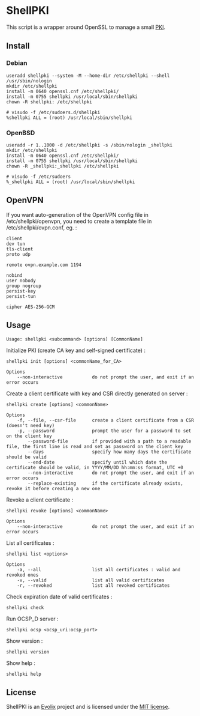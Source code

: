 # ShellPKI

This script is a wrapper around OpenSSL to manage a small
[PKI](https://en.wikipedia.org/wiki/Public_key_infrastructure).

## Install

### Debian

~~~
useradd shellpki --system -M --home-dir /etc/shellpki --shell /usr/sbin/nologin
mkdir /etc/shellpki
install -m 0640 openssl.cnf /etc/shellpki/
install -m 0755 shellpki /usr/local/sbin/shellpki
chown -R shellpki: /etc/shellpki
~~~

~~~
# visudo -f /etc/sudoers.d/shellpki
%shellpki ALL = (root) /usr/local/sbin/shellpki
~~~

### OpenBSD

~~~
useradd -r 1..1000 -d /etc/shellpki -s /sbin/nologin _shellpki
mkdir /etc/shellpki
install -m 0640 openssl.cnf /etc/shellpki/
install -m 0755 shellpki /usr/local/sbin/shellpki
chown -R _shellpki:_shellpki /etc/shellpki
~~~

~~~
# visudo -f /etc/sudoers
%_shellpki ALL = (root) /usr/local/sbin/shellpki
~~~

## OpenVPN

If you want auto-generation of the OpenVPN config file in
/etc/shellpki/openvpn, you need to create a template file in
/etc/shellpki/ovpn.conf, eg. :

~~~
client
dev tun
tls-client
proto udp

remote ovpn.example.com 1194

nobind
user nobody
group nogroup
persist-key
persist-tun

cipher AES-256-GCM
~~~

## Usage

~~~
Usage: shellpki <subcommand> [options] [CommonName]
~~~

Initialize PKI (create CA key and self-signed certificate) :

~~~
shellpki init [options] <commonName_for_CA>

Options
    --non-interactive           do not prompt the user, and exit if an error occurs
~~~

Create a client certificate with key and CSR directly generated on server :

~~~
shellpki create [options] <commonName>

Options
    -f, --file, --csr-file      create a client certificate from a CSR (doesn't need key)
    -p, --password              prompt the user for a password to set on the client key
        --password-file         if provided with a path to a readable file, the first line is read and set as password on the client key
        --days                  specify how many days the certificate should be valid
        --end-date              specify until which date the certificate should be valid, in YYYY/MM/DD hh:mm:ss format, UTC +0
        --non-interactive       do not prompt the user, and exit if an error occurs
        --replace-existing      if the certificate already exists, revoke it before creating a new one
~~~

Revoke a client certificate :

~~~
shellpki revoke [options] <commonName>

Options
    --non-interactive           do not prompt the user, and exit if an error occurs
~~~

List all certificates :

~~~
shellpki list <options>

Options
    -a, --all                   list all certificates : valid and revoked ones
    -v, --valid                 list all valid certificates
    -r, --revoked               list all revoked certificates
~~~

Check expiration date of valid certificates :

~~~
shellpki check
~~~

Run OCSP_D server :

~~~
shellpki ocsp <ocsp_uri:ocsp_port>
~~~

Show version :

~~~
shellpki version
~~~

Show help :

~~~
shellpki help
~~~

## License

ShellPKI is an [Evolix](https://evolix.com) project and is licensed
under the [MIT license](LICENSE).
